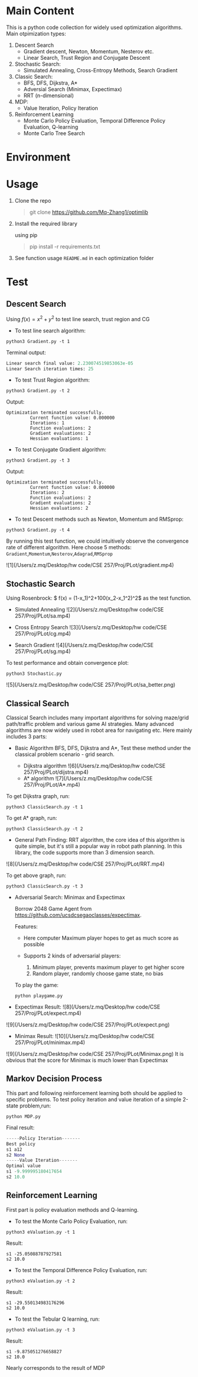 # Main Content
This is a python code collection for widely used optimization algorithms. 
Main otpimization types:

1. Descent Search 
	* Gradient descent, Newton, Momentum, Nesterov etc.
	* Linear Search, Trust Region and Conjugate Descent
2. Stochastic Search:
	* Simulated Annealing, Cross-Entropy Methods, Search Gradient
3. Classic Search:
	* BFS, DFS, Dijkstra, A*
	* Adversial Search (Minimax, Expectimax)
	* RRT (n-dimensional)
4. MDP:
	* Value Iteration, Policy Iteration
5. Reinforcement Learning
	* Monte Carlo Policy Evaluation, Temporal Difference Policy Evaluation, Q-learning
	* Monte Carlo Tree Search 

# Environment

# Usage
1. Clone the repo

	> git clone <https://github.com/Mq-Zhang1/optimlib>

2. Install the required library

	using pip
	
	> pip install -r requirements.txt
	
3. See function usage `README.md` in each optimization folder 

# Test
## Descent Search
Using $f(x) = x^2+y^2$ to test line search, trust region and CG 

* To test line search algorithm:

```
python3 Gradient.py -t 1
```
Terminal output:

~~~python
Linear search final value: 2.230074519853063e-05
Linear Search iteration times: 25
~~~

* To test Trust Region algorithm:

```
python3 Gradient.py -t 2
```
Output:

```
Optimization terminated successfully.
         Current function value: 0.000000
         Iterations: 1
         Function evaluations: 2
         Gradient evaluations: 2
         Hessian evaluations: 1
```

* To test Conjugate Gradient algorithm:

```
python3 Gradient.py -t 3
```
Output:

```
Optimization terminated successfully.
         Current function value: 0.000000
         Iterations: 2
         Function evaluations: 2
         Gradient evaluations: 2
         Hessian evaluations: 2
```

* To test Descent methods such as Newton, Momentum and RMSprop:

```
python3 Gradient.py -t 4
```
By running this test function, we could intuitively observe the convergence rate of different algorithm. Here choose 5 methods: `Gradient`,`Momentum`,`Nesterov`,`Adagrad`,`RMSprop`

![1](/Users/z.mq/Desktop/hw code/CSE 257/Proj/PLot/gradient.mp4)

## Stochastic Search
Using Rosenbrock:  $ f(x) = (1-x_1)^2+100(x_2-x_1^2)^2$ as the test function.

* Simulated Annealing
![2](/Users/z.mq/Desktop/hw code/CSE 257/Proj/PLot/sa.mp4)

* Cross Entropy Search
![3](/Users/z.mq/Desktop/hw code/CSE 257/Proj/PLot/cg.mp4)

* Search Gradient
![4](/Users/z.mq/Desktop/hw code/CSE 257/Proj/PLot/sg.mp4)

To test performance and obtain convergence plot:

```
python3 Stochastic.py
```
![5](/Users/z.mq/Desktop/hw code/CSE 257/Proj/PLot/sa_better.png)

## Classical Search
Classical Search includes many important algorithms for solving maze/grid path/traffic problem and various game AI strategies. Many advanced algorithms are now widely used in robot area for navigating etc. Here mainly includes 3 parts:

* Basic Algorithm BFS, DFS, Dijkstra and A\*, Test these method under the classical problem scenario - grid search.
	
	* Dijkstra algorithm
	![6](/Users/z.mq/Desktop/hw code/CSE 257/Proj/PLot/dijstra.mp4)
	* A\* algorithm
	![7](/Users/z.mq/Desktop/hw code/CSE 257/Proj/PLot/A*.mp4)

To get Dijkstra graph, run:
```
python3 ClassicSearch.py -t 1
```
To get A\* graph, run:
```
python3 ClassicSearch.py -t 2
```

* General Path Finding: RRT algorithm, the core idea of this algorithm is quite simple, but it's still a popular way in robot path planning. In this library, the code supports more than 3 dimension search.
	
![8](/Users/z.mq/Desktop/hw code/CSE 257/Proj/PLot/RRT.mp4)

To get above graph, run:
```
python3 ClassicSearch.py -t 3
```

* Adversarial Search: Minimax and Expectimax

	Borrow 2048 Game Agent from <https://github.com/ucsdcsegaoclasses/expectimax>.
	
	Features:
	
	* Here computer Maximum player hopes to get as much score as possible
	* Supports 2 kinds of adversarial players:
		
		1. Minimum player, prevents maximum player to get higher score
		2. Random player, randomly choose game state, no bias

	To play the game:
	
	```
	python playgame.py
	```

* Expectimax Result:
![8](/Users/z.mq/Desktop/hw code/CSE 257/Proj/PLot/expect.mp4)

![9](/Users/z.mq/Desktop/hw code/CSE 257/Proj/PLot/expect.png)

* Minimax Result:
![10](/Users/z.mq/Desktop/hw code/CSE 257/Proj/PLot/minimax.mp4)

![9](/Users/z.mq/Desktop/hw code/CSE 257/Proj/PLot/Minimax.png)
It is obvious that the score for Minimax is much lower than Expectimax

## Markov Decision Process

This part and following reinforcement learning both should be applied to specific problems. 
To test policy iteration and value iteration of a simple 2-state problem,run:

```
python MDP.py
```

Final result:

~~~python
-----Policy Iteration-------
Best policy
s1 a12
s2 None
-----Value Iteration-------
Optimal value
s1 -9.999995180417654
s2 10.0
~~~

## Reinforcement Learning

First part is policy evaluation methods and Q-learning. 

* To test the Monte Carlo Policy Evaluation, run:

```
python3 eValuation.py -t 1
```
Result:

```
s1 -25.05088787927581
s2 10.0
```

* To test the Temporal Difference Policy Evaluation, run:

```
python3 eValuation.py -t 2
```
Result:

```
s1 -29.550134983176296
s2 10.0
```

* To test the Tebular Q learning, run:

```
python3 eValuation.py -t 3
```
Result:

```
s1 -9.875051276658827
s2 10.0
```
Nearly corresponds to the result of MDP